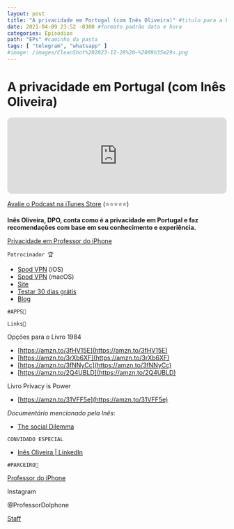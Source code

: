 ```yaml
---
layout: post
title: "A privacidade em Portugal (com Inês Oliveira)" #titulo para a barra de enderecos
date: 2021-04-09 23:52 -0300 #formato padrão data e hora
categories: Episódios
path: "EPs" #caminho da pasta
tags: [ "telegram", "whatsapp" ]
#image: /images/CleanShot%202023-12-28%20—%2009h35m29s.png
---
```


# A privacidade em Portugal (com Inês Oliveira)

<iframe allow="autoplay *; encrypted-media *; fullscreen *; clipboard-write" frameborder="0" height="175" style="width:100%;max-width:660px;overflow:hidden;border-radius:10px;" sandbox="allow-forms allow-popups allow-same-origin allow-scripts allow-storage-access-by-user-activation allow-top-navigation-by-user-activation" src="https://embed.podcasts.apple.com/us/podcast/podapps/id1434188907?i=1000516374799&theme=auto"></iframe>


[Avalie o Podcast na iTunes Store](https://apple.co/2vFBD0R)
(⭐️⭐️⭐️⭐️⭐️)

**Inês Oliveira, DPO, conta como é a privacidade em Portugal e faz recomendações com base em seu conhecimento e experiência.**

[Privacidade em Professor do iPhone](https://professordoiphone.com.br/category/privacidade/)

`Patrocinador 🏆`

- [Spod VPN](https://itunes.apple.com/br/app/spod-vpn-filtro-web/id1441670465) (iOS)
- [Spod VPN](https://apps.apple.com/br/app/spod-vpn-filtro-web/id1466110599) (macOS)
- [Site](https://spod.com.br) 
- [Testar 30 dias grátis](https://podapps.net/spod)  
- [Blog](https://podapps.net/spodblog) 

`#APPS📲`


`Links🔗 `

Opções para o Livro 1984  
- [https://amzn.to/3fHV15E](https://amzn.to/3fHV15E)  
- [https://amzn.to/3rXb6XF](https://amzn.to/3rXb6XF)  
- [https://amzn.to/3fNNyCc](https://amzn.to/3fNNyCc)  
- [https://amzn.to/2Q4UBLD](https://amzn.to/2Q4UBLD)  
  
Livro Privacy is Power  
- [https://amzn.to/31VFF5e](https://amzn.to/31VFF5e)  
  
_Documentário mencionado pela Inês_:  
- [The social Dilemma](https://www.netflix.com/br/title/81254224)  

`CONVIDADO ESPECIAL`
- [Inês Oliveira | LinkedIn](https://www.linkedin.com/in/inesoliveiraj/)  

`#PARCEIRO👥`

[Professor do iPhone](https://www.professordoiphone.com.br)

Instagram

@ProfessorDoIphone

[Staff](https://t.me/pdipstaff)